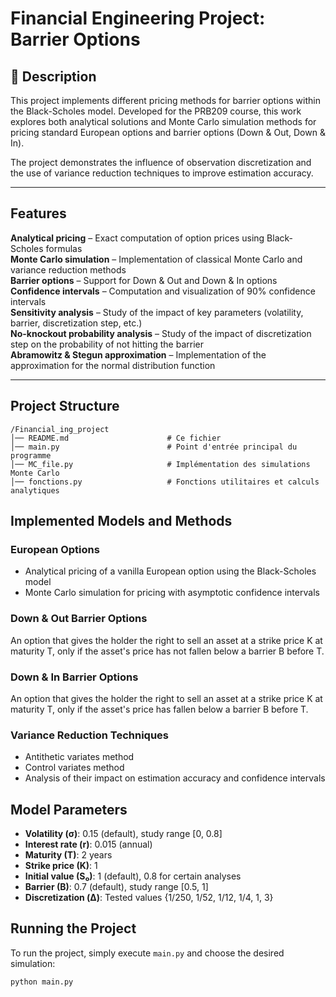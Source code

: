 # Financial Engineering Project: Barrier Options

## 📌 Description
This project implements different pricing methods for barrier options within the Black-Scholes model. Developed for the PRB209 course, this work explores both analytical solutions and Monte Carlo simulation methods for pricing standard European options and barrier options (Down & Out, Down & In).

The project demonstrates the influence of observation discretization and the use of variance reduction techniques to improve estimation accuracy.

---

## Features
 **Analytical pricing** – Exact computation of option prices using Black-Scholes formulas  
 **Monte Carlo simulation** – Implementation of classical Monte Carlo and variance reduction methods  
 **Barrier options** – Support for Down & Out and Down & In options  
 **Confidence intervals** – Computation and visualization of 90% confidence intervals  
 **Sensitivity analysis** – Study of the impact of key parameters (volatility, barrier, discretization step, etc.)  
 **No-knockout probability analysis** – Study of the impact of discretization step on the probability of not hitting the barrier  
 **Abramowitz & Stegun approximation** – Implementation of the approximation for the normal distribution function  

---

## Project Structure

```
/Financial_ing_project
│── README.md                      # Ce fichier
│── main.py                        # Point d'entrée principal du programme
│── MC_file.py                     # Implémentation des simulations Monte Carlo
│── fonctions.py                   # Fonctions utilitaires et calculs analytiques
```


## Implemented Models and Methods

### European Options
- Analytical pricing of a vanilla European option using the Black-Scholes model
- Monte Carlo simulation for pricing with asymptotic confidence intervals

### Down & Out Barrier Options
An option that gives the holder the right to sell an asset at a strike price K at maturity T, only if the asset's price has not fallen below a barrier B before T.

### Down & In Barrier Options
An option that gives the holder the right to sell an asset at a strike price K at maturity T, only if the asset's price has fallen below a barrier B before T.

### Variance Reduction Techniques
- Antithetic variates method  
- Control variates method  
- Analysis of their impact on estimation accuracy and confidence intervals

## Model Parameters
- **Volatility (σ)**: 0.15 (default), study range [0, 0.8]  
- **Interest rate (r)**: 0.015 (annual)  
- **Maturity (T)**: 2 years  
- **Strike price (K)**: 1  
- **Initial value (S₀)**: 1 (default), 0.8 for certain analyses  
- **Barrier (B)**: 0.7 (default), study range [0.5, 1]  
- **Discretization (Δ)**: Tested values {1/250, 1/52, 1/12, 1/4, 1, 3}  

## Running the Project
To run the project, simply execute `main.py` and choose the desired simulation:
```bash
python main.py
